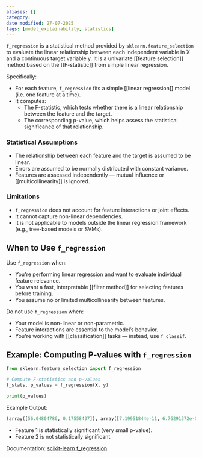 ```yaml
---
aliases: []
category:
date modified: 27-07-2025
tags: [model_explainability, statistics]
---
```


`f_regression` is a statistical method provided by `sklearn.feature_selection` to evaluate the linear relationship between each independent variable in X and a continuous target variable y. It is a univariate [[feature selection]] method based on the [[F-statistic]] from simple linear regression.

Specifically:

* For each feature, `f_regression` fits a simple [[linear regression]] model (i.e. one feature at a time).
* It computes:
  * The F-statistic, which tests whether there is a linear relationship between the feature and the target.
  * The corresponding p-value, which helps assess the statistical significance of that relationship.

### Statistical Assumptions
* The relationship between each feature and the target is assumed to be linear.
* Errors are assumed to be normally distributed with constant variance.
* Features are assessed independently — mutual influence or [[multicollinearity]] is ignored.

### Limitations

* `f_regression` does not account for feature interactions or joint effects.
* It cannot capture non-linear dependencies.
* It is not applicable to models outside the linear regression framework (e.g., tree-based models or SVMs).

## When to Use `f_regression`

Use `f_regression` when:

* You're performing linear regression and want to evaluate individual feature relevance.
* You want a fast, interpretable [[filter method]] for selecting features before training.
* You assume no or limited multicollinearity between features.

Do not use `f_regression` when:

* Your model is non-linear or non-parametric.
* Feature interactions are essential to the model’s behavior.
* You're working with [[classification]] tasks — instead, use `f_classif`.

## Example: Computing P-values with `f_regression`

```python
from sklearn.feature_selection import f_regression

# Compute F-statistics and p-values
f_stats, p_values = f_regression(X, y)

print(p_values)
```

Example Output:

```python
(array([56.04804786, 0.17558437]), array([7.19951844e-11, 6.76291372e-01]))
```

* Feature 1 is statistically significant (very small p-value).
* Feature 2 is not statistically significant.

Documentation:
[scikit-learn f\_regression](https://scikit-learn.org/stable/modules/generated/sklearn.feature_selection.f_regression.html)
